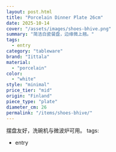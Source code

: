 ```yaml
---
layout: post.html
title: "Porcelain Dinner Plate 26cm"
date: 2025-10-14
cover: "/assets/images/shoes-bhive.png"
summary: "简洁白瓷餐盘，边缘微上翘。"
tags:
  - entry
category: "tableware"
brand: "Iittala"
material:
  - "porcelain"
color:
  - "white"
style: "minimal"
price_tier: "mid"
origin: "Finland"
piece_type: "plate"
diameter_cm: 26
permalink: "/items/shoes-bhive/"
---
```

摆盘友好，洗碗机与微波炉可用。
tags:
  - entry
